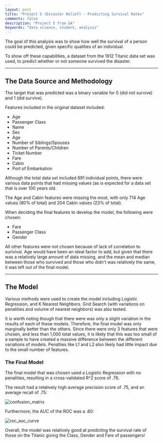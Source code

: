 ```yaml
---
layout: post
title: "Project 5 (Disaster Relief) - Predicting Survival Rates"
comments: false
description: "Project 5 from GA"
keywords: "data science, student, analysis"
---
```


The goal of this analysis was to show how well the survival of a person could be predicted, given specific qualities of an individual. 

To show off these capabilities, a dataset from the 1912 Titanic data set was used, to predict whether or not someone survived the disaster. 

---

## The Data Source and Methodology

The target that was predicted was a binary variable for 0 (did not survive) and 1 (did survive).

Features included in the original dataset included:

- Age
- Passenger Class
- Name
- Sex
- Age
- Number of Siblings/Spouses
- Number of Parents/Children
- Ticket Number
- Fare
- Cabin
- Port of Embarkation

Although the total data set included 891 individual points, there were various data points that had missing values (as is expected for a data set that is over 100 years old.

The Age and Cabin features were missing the most, with only 714 Age values (80% of total) and 204 Cabin values (23% of total). 

When deciding the final features to develop the model, the following were chosen:

- Fare
- Passenger Class
- Gender

All other features were not chosen because of lack of correlation to surivival. Age would have been an ideal factor to add, but given that there was a relatively large amount of data missing, and the mean and median between those who survived and those who didn't was relatively the same, it was left out of the final model. 

---

## The Model

Various methods were used to create the model including Logistic Regression, and K Nearest Neighbors. Grid Search (with variations on penalities and volume of nearest neighbors) was also tested. 

It is worth noting though that there were was only a slight variation in the results of each of these models. Therefore, the final model was only marginally better than the others. Since there were only 3 features that were chosen, and less than 1,000 total values, it is likely that this was too small of a sample to have created a massive difference between the different variations of models. Penalties like L1 and L2 also likely had little impact due to the small number of features.


### The Final Model

The final model that was chosen used a Logistic Regression with no penalities, resulting in a cross-validated R^2 score of .76. 

The result had a relatively high average precision score of .75, and an average recall of .75:

![confusion_matrix](http://yoyoyokatty.github.io/images_kl/project5-disasters/confusion_matrix.png)

Furthermore, the AUC of the ROC was a .80:

![roc_auc_curve](http://yoyoyokatty.github.io/images_kl/project5-disasters/roc_auc_curve.png)

Overall, the model was relatively good at predicting the survival rate of those on the Titanic giving the Class, Gender and Fare of passengers! 
